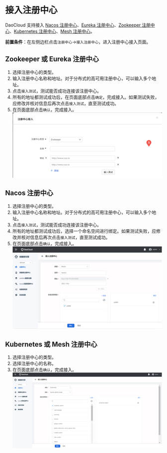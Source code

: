 # 接入注册中心

DaoCloud 支持接入 [Nacos 注册中心](../reference/concepts.md/#nacos-注册中心)、[Eureka 注册中心](../reference/concepts.md/#eureka-注册中心)、[Zookeeper 注册中心](../reference/concepts.md/#zookeeper-注册中心)、[Kubernetes 注册中心](../reference/concepts.md/#kubernetes-注册中心)、[Mesh 注册中心](../reference/concepts.md/#service-mesh-注册中心)。

**前置条件**：在左侧边栏点击`注册中心`->`接入注册中心`，进入注册中心接入页面。

## Zookeeper 或 Eureka 注册中心

1. 选择注册中心的类型。
1. 输入注册中心名称和地址。对于分布式的高可用注册中心，可以输入多个地址。
3. 点击`接入测试`，测试能否成功连接该注册中心。
4. 所有的地址都测试成功后，在页面底部点击`确定`，完成接入。如果测试失败，应修改并核对信息后再次点击`接入测试`，直至测试成功。
4. 在页面底部点击`确认`，完成接入。
![接入 Zookeeper 和 Eureka](imgs/integrate2.png)

## Nacos 注册中心

1. 选择注册中心的类型。
1. 输入注册中心名称和地址。对于分布式的高可用注册中心，可以输入多个地址。
3. 点击`接入测试`，测试能否成功连接该注册中心。
4. 所有的地址都测试成功后，选择一个命名空间进行绑定。如果测试失败，应修改并核对信息后再次点击`接入测试`，直至测试成功。
4. 在页面底部点击`确认`，完成接入。
![接入 Nacos](imgs/integrate3.png)

## Kubernetes 或 Mesh 注册中心

1. 选择注册中心的类型。
2. 选择注册中心的名称。
3. 在页面底部点击`确认`，完成接入。
   ![接入 Mesh 或 Kubernetes](imgs/integrate4.png)
